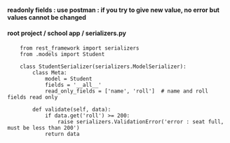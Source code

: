 #### readonly fields : use postman : if you try to give new value, no error but values cannot be changed

#### root project / school app / serializers.py

        from rest_framework import serializers
        from .models import Student

        class StudentSerializer(serializers.ModelSerializer):
            class Meta:
                model = Student
                fields = '__all__'
                read_only_fields = ['name', 'roll']  # name and roll fields read only

            def validate(self, data):
                if data.get('roll') >= 200:
                    raise serializers.ValidationError('error : seat full, must be less than 200')
                return data
